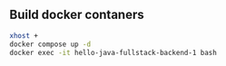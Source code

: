 
## Build docker contaners

```bash
xhost +
docker compose up -d
docker exec -it hello-java-fullstack-backend-1 bash
```